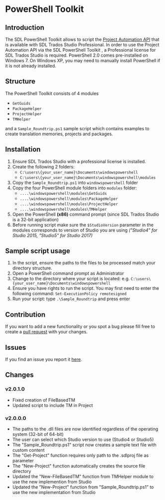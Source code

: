 ﻿PowerShell Toolkit
==================

## Introduction
The SDL PowerShell Toolkit allows to script the [Project Automation API](http://producthelp.sdl.com/SDK/ProjectAutomationApi/3.0/html/b986e77a-82d2-4049-8610-5159c55fddd3.htm) that is available with SDL Trados Studio Professional.  In order to use the Project Automation API via the SDL PowerShell Toolkit , a Professional license for SDL Trados Studio is required.
PowerShell 2.0 comes pre-installed on Windows 7. On Windows XP, you may need to manually install PowerShell if it is not already installed.

## Structure
The PowerShell Toolkit consists of 4 modules
- `GetGuids`
- `PackageHelper`
- `ProjectHelper`
- `TMHelper`

and a `Sample_Roundtrip.ps1` sample script which contains examples to create translation memories, projects and packages.

## Installation
1. Ensure SDL Trados Studio with a professional license is installed.
2. Create the following 2 folders:
    - `C:\users\{your_user_name}\Documents\windowspowershell`
    - `C:\users\{your_user_name}\Documents\windowspowershell\modules`
3. Copy the `Sample_Roundtrip.ps1` into `windowspowershell` folder
4. Copy the four PowerShell module folders into `modules` folder:
    - `....\windowspowershell\modules\GetGuids`
    - `....\windowspowershell\modules\PackageHelper`
    - `....\windowspowershell\modules\ProjectHelper`
    - `....\windowspowershell\modules\TMHelper`
5. Open the PowerShell **(x86)** command prompt (since SDL Trados Studio is a 32-bit application) 
6. Before running script make sure the `$StudioVersion` parameter in the modules corresponds to version of Studio you are using *("Studio4" for Studio 2015, "Studio5" for Studio 2017)* 

## Sample script usage
1. In the script, ensure the paths to the files to be processed match your directory structure.
2. Open a PowerShell command prompt as Administrator
3. Change to the directory where your script is located:
e.g. `C:\users\{your_user_name}\Documents\windowspowershell`
4. Ensure you have rights to run the script. You may first need to enter the following command:
`Set-ExecutionPolicy remotesigned`
5. Run your script: type `.\Sample_Roundtrip` and press enter

## Contribution
If you want to add a new functionality or you spot a bug please fill free to create a [pull request](http://www.codenewbie.org/blogs/how-to-make-a-pull-request) with your changes.

## Issues
If you find an issue you report it [here](https://github.com/sdl/Sdl-studio-powershell-toolkit/issues).

## Changes
### v2.0.1.0
- Fixed creation of FileBasedTM
- Updated script to include TM in Project

### v2.0.0.0
- The paths to the .dll files are now identified regardless of the operating system (32-bit of 64-bit)
- The user can select which Studio version to use (Studio4 or Studio5)
- The "Sample_Roundtrip.ps1" script now creates a sample text file with custom content
- The "Get-Project" function requires only path to the .sdlproj file as parameter
- The "New-Project" function automatically creates the source file directory
- Updated the "New-FileBasedTM" function from TMHelper module to use the new implemention from Studio
- Updated the "New-Project" function from "Sample_Roundtrip.ps1” to use the new implementation from Studio
